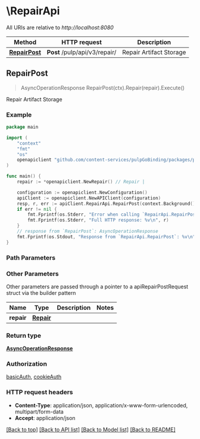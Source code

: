 # \RepairApi

All URIs are relative to *http://localhost:8080*

Method | HTTP request | Description
------------- | ------------- | -------------
[**RepairPost**](RepairApi.md#RepairPost) | **Post** /pulp/api/v3/repair/ | Repair Artifact Storage



## RepairPost

> AsyncOperationResponse RepairPost(ctx).Repair(repair).Execute()

Repair Artifact Storage



### Example

```go
package main

import (
    "context"
    "fmt"
    "os"
    openapiclient "github.com/content-services/pulpGoBinding/packages/pulpGoBinding"
)

func main() {
    repair := *openapiclient.NewRepair() // Repair | 

    configuration := openapiclient.NewConfiguration()
    apiClient := openapiclient.NewAPIClient(configuration)
    resp, r, err := apiClient.RepairApi.RepairPost(context.Background()).Repair(repair).Execute()
    if err != nil {
        fmt.Fprintf(os.Stderr, "Error when calling `RepairApi.RepairPost``: %v\n", err)
        fmt.Fprintf(os.Stderr, "Full HTTP response: %v\n", r)
    }
    // response from `RepairPost`: AsyncOperationResponse
    fmt.Fprintf(os.Stdout, "Response from `RepairApi.RepairPost`: %v\n", resp)
}
```

### Path Parameters



### Other Parameters

Other parameters are passed through a pointer to a apiRepairPostRequest struct via the builder pattern


Name | Type | Description  | Notes
------------- | ------------- | ------------- | -------------
 **repair** | [**Repair**](Repair.md) |  | 

### Return type

[**AsyncOperationResponse**](AsyncOperationResponse.md)

### Authorization

[basicAuth](../README.md#basicAuth), [cookieAuth](../README.md#cookieAuth)

### HTTP request headers

- **Content-Type**: application/json, application/x-www-form-urlencoded, multipart/form-data
- **Accept**: application/json

[[Back to top]](#) [[Back to API list]](../README.md#documentation-for-api-endpoints)
[[Back to Model list]](../README.md#documentation-for-models)
[[Back to README]](../README.md)

